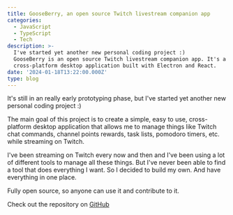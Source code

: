 ```yaml
---
title: GooseBerry, an open source Twitch livestream companion app
categories:
  - JavaScript
  - TypeScript
  - Tech
description: >-
  I've started yet another new personal coding project :)
  GooseBerry is an open source Twitch livestream companion app. It's a
  cross-platform desktop application built with Electron and React.
date: '2024-01-18T13:22:00.000Z'
type: blog
---
```


It's still in an really early prototyping phase, but I've started yet another new personal coding project :)

The main goal of this project is to create a simple, easy to use, cross-platform desktop application that allows me to manage things like Twitch chat commands, channel points rewards, task lists, pomodoro timers, etc. while streaming on Twitch.

I've been streaming on Twitch every now and then and I've been using a lot of different tools to manage all these things. But I've never been able to find a tool that does everything I want. So I decided to build my own. And have everything in one place.

Fully open source, so anyone can use it and contribute to it.

Check out the repository on [GitHub](https://github.com/jeroenvanwissen/GooseBerry "GitHub")

